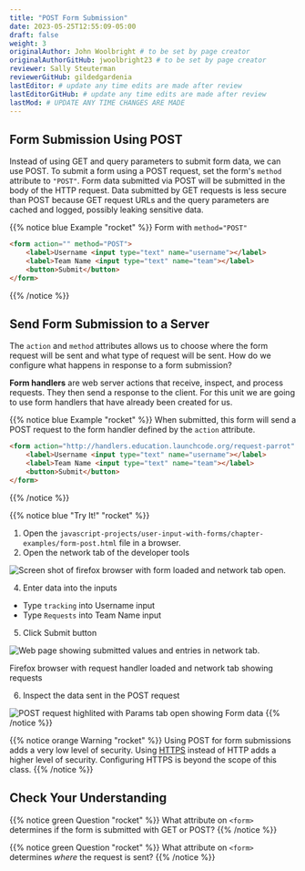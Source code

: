 ```yaml
---
title: "POST Form Submission"
date: 2023-05-25T12:55:09-05:00
draft: false
weight: 3
originalAuthor: John Woolbright # to be set by page creator
originalAuthorGitHub: jwoolbright23 # to be set by page creator
reviewer: Sally Steuterman 
reviewerGitHub: gildedgardenia 
lastEditor: # update any time edits are made after review
lastEditorGitHub: # update any time edits are made after review
lastMod: # UPDATE ANY TIME CHANGES ARE MADE
---
```


## Form Submission Using POST

Instead of using GET and query parameters to submit form data, we can use POST.
To submit a form using a POST request, set the form's `method` attribute to `"POST"`.
Form data submitted via POST will be submitted in the body of the HTTP request.
Data submitted by GET requests is less secure than POST because GET request URLs
and the query parameters are cached and logged, possibly leaking sensitive data.

{{% notice blue Example "rocket" %}}
Form with `method="POST"`

```html
<form action="" method="POST">
    <label>Username <input type="text" name="username"></label>
    <label>Team Name <input type="text" name="team"></label>
    <button>Submit</button>
</form>
```
{{% /notice %}}

## Send Form Submission to a Server

The `action` and `method` attributes allows us to choose where the form request will be
sent and what type of request will be sent. How do we configure what happens in response to
a form submission?

**Form handlers** are web server actions that receive, inspect, and process requests.
They then send a response to the client. For this unit we are going to use form handlers that have already
been created for us.

{{% notice blue Example "rocket" %}}
When submitted, this form will send a POST request to the form handler defined by the
`action` attribute.

```html
<form action="http://handlers.education.launchcode.org/request-parrot" method="POST">
    <label>Username <input type="text" name="username"></label>
    <label>Team Name <input type="text" name="team"></label>
    <button>Submit</button>
</form>
```
{{% /notice %}}

{{% notice blue "Try It!" "rocket" %}}
1. Open the `javascript-projects/user-input-with-forms/chapter-examples/form-post.html` file in a browser.
2. Open the network tab of the developer tools

![Screen shot of firefox browser with form loaded and network tab open.](pictures/network-tab-before-submission.png?classes=border)

4. Enter data into the inputs

- Type `tracking` into Username input
- Type `Requests` into Team Name input

5. Click Submit button

![Web page showing submitted values and entries in network tab.](pictures/network-tab-after-submission.png?classes=border)

Firefox browser with request handler loaded and network tab showing requests

6. Inspect the data sent in the POST request

![POST request highlited with Params tab open showing Form data](pictures/inspecting-post-request.png?classes=border)
{{% /notice %}}
   
{{% notice orange Warning "rocket" %}}
Using POST for form submissions adds a very low level of security. Using
[HTTPS](http://education.launchcode.org/resources/intro-to-web-dev-curriculum/Wikipedia%20-%20HTTPS.html) instead of HTTP adds a
higher level of security. Configuring HTTPS is beyond the scope of this
class.
{{% /notice %}}

## Check Your Understanding

{{% notice green Question "rocket" %}}
What attribute on `<form>` determines if the form is submitted with GET or POST?
{{% /notice %}}

{{% notice green Question "rocket" %}}
What attribute on `<form>` determines *where* the request is sent?
{{% /notice %}}